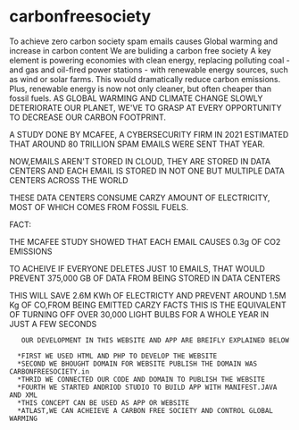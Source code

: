 # carbonfreesociety
To achieve zero carbon society
spam emails causes Global warming and  increase in carbon content
We are buliding a carbon free society
 A key element is powering economies with clean energy, replacing polluting coal - and gas and oil-fired power stations - with renewable energy sources, such as wind or solar farms. This would dramatically reduce carbon emissions. Plus, renewable energy is now not only cleaner, but often cheaper than fossil fuels. 
 AS GLOBAL WARMING AND CLIMATE CHANGE SLOWLY DETERIORATE OUR PLANET, WE'VE TO GRASP AT EVERY OPPORTUNITY TO DECREASE OUR CARBON FOOTPRINT.


A STUDY DONE BY MCAFEE, A CYBERSECURITY FIRM IN 2021 ESTIMATED THAT AROUND 80 TRILLION SPAM EMAILS WERE SENT THAT YEAR.



NOW,EMAILS AREN'T STORED IN CLOUD, THEY ARE STORED IN DATA CENTERS AND EACH EMAIL IS STORED IN NOT ONE BUT MULTIPLE DATA CENTERS ACROSS THE WORLD



THESE DATA CENTERS CONSUME CARZY AMOUNT OF ELECTRICITY, MOST OF WHICH COMES FROM FOSSIL FUELS.

FACT:

THE MCAFEE STUDY SHOWED THAT EACH EMAIL CAUSES 0.3g OF CO2 EMISSIONS 

TO ACHEIVE
IF EVERYONE DELETES JUST 10 EMAILS, THAT WOULD PREVENT 375,000 GB OF DATA FROM BEING STORED IN DATA CENTERS 



THIS WILL SAVE 2.6M KWh OF ELECTRICTY AND PREVENT AROUND 1.5M Kg OF CO,FROM BEING EMITTED
CARZY FACTS
THIS IS THE EQUIVALENT OF TURNING OFF OVER 30,000 LIGHT BULBS FOR A WHOLE YEAR IN JUST A FEW SECONDS

       OUR DEVELOPMENT IN THIS WEBSITE AND APP ARE BREIFLY EXPLAINED BELOW
       
      *FIRST WE USED HTML AND PHP TO DEVELOP THE WEBSITE
      *SECOND WE BHOUGHT DOMAIN FOR WEBSITE PUBLISH THE DOMAIN WAS CARBONFREESOCIETY.in
      *THRID WE CONNECTED OUR CODE AND DOMAIN TO PUBLISH THE WEBSITE
      *FOURTH WE STARTED ANDRIOD STUDIO TO BUILD APP WITH MANIFEST.JAVA AND XML
      *THIS CONCEPT CAN BE USED AS APP OR WEBSITE
      *ATLAST,WE CAN ACHEIEVE A CARBON FREE SOCIETY AND CONTROL GLOBAL WARMING
